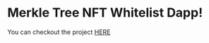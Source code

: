 # Merkle Tree NFT Whitelist Dapp!
You can checkout the project [HERE](https://merkle-tree-nft-nft-next-app-24ao-nv193m2d0-mecskyverse.vercel.app)
